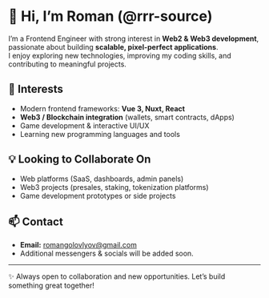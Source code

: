 # 👋 Hi, I’m Roman (@rrr-source)

I’m a Frontend Engineer with strong interest in **Web2 & Web3 development**, passionate about building **scalable, pixel-perfect applications**.  
I enjoy exploring new technologies, improving my coding skills, and contributing to meaningful projects.  

## 👀 Interests
- Modern frontend frameworks: **Vue 3, Nuxt, React**  
- **Web3 / Blockchain integration** (wallets, smart contracts, dApps)  
- Game development & interactive UI/UX  
- Learning new programming languages and tools  

## 💡 Looking to Collaborate On
- Web platforms (SaaS, dashboards, admin panels)  
- Web3 projects (presales, staking, tokenization platforms)  
- Game development prototypes or side projects  

## 📫 Contact
- **Email:** romangolovlyov@gmail.com  
- Additional messengers & socials will be added soon.  

---

✨ Always open to collaboration and new opportunities. Let’s build something great together!
